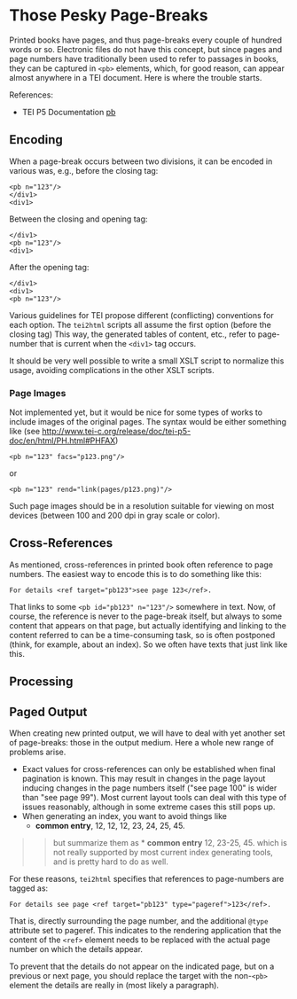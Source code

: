 # Those Pesky Page-Breaks #

Printed books have pages, and thus page-breaks every couple of hundred words or so. Electronic files do not have this concept, but since pages and page numbers have traditionally been used to refer to passages in books, they can be captured in `<pb>` elements, which, for good reason, can appear almost anywhere in a TEI document. Here is where the trouble starts.

References:
  * TEI P5 Documentation [pb](http://www.tei-c.org/release/doc/tei-p5-doc/en/html/ref-pb.html)

## Encoding ##

When a page-break occurs between two divisions, it can be encoded in various was, e.g., before the closing tag:

```
<pb n="123"/>
</div1>
<div1>
```

Between the closing and opening tag:

```
</div1>
<pb n="123"/>
<div1>
```

After the opening tag:

```
</div1>
<div1>
<pb n="123"/>
```

Various guidelines for TEI propose different (conflicting) conventions for each option. The `tei2html` scripts all assume the first option (before the closing tag) This way, the generated tables of content, etc., refer to page-number that is current when the `<div1>` tag occurs.

It should be very well possible to write a small XSLT script to normalize this usage, avoiding complications in the other XSLT scripts.

### Page Images ###

Not implemented yet, but it would be nice for some types of works to include images of the original pages. The syntax would be either something like (see http://www.tei-c.org/release/doc/tei-p5-doc/en/html/PH.html#PHFAX)

```
<pb n="123" facs="p123.png"/>
```

or

```
<pb n="123" rend="link(pages/p123.png)"/>
```

Such page images should be in a resolution suitable for viewing on most devices (between 100 and 200 dpi in gray scale or color).

## Cross-References ##

As mentioned, cross-references in printed book often reference to page numbers. The easiest way to encode this is to do something like this:

```
For details <ref target="pb123">see page 123</ref>.
```

That links to some `<pb id="pb123" n="123"/>` somewhere in text. Now, of course, the reference is never to the page-break itself, but always to some content that appears on that page, but actually identifying and linking to the content referred to can be a time-consuming task, so is often postponed (think, for example, about an index). So we often have texts that just link like this.

## Processing ##


## Paged Output ##

When creating new printed output, we will have to deal with yet another set of page-breaks: those in the output medium. Here a whole new range of problems arise.

  * Exact values for cross-references can only be established when final pagination is known. This may result in changes in the page layout inducing changes in the page numbers itself ("see page 100" is wider than "see page 99"). Most current layout tools can deal with this type of issues reasonably, although in some extreme cases this still pops up.
  * When generating an index, you want to avoid things like
    * **common entry**, 12, 12, 12, 23, 24, 25, 45.
> > but summarize them as
    * **common entry** 12, 23-25, 45.
> > which is not really supported by most current index generating tools, and is pretty hard to do as well.

For these reasons, `tei2html` specifies that references to page-numbers are tagged as:

```
For details see page <ref target="pb123" type="pageref">123</ref>.
```

That is, directly surrounding the page number, and the additional `@type` attribute set to pageref. This indicates to the rendering application that the content of the `<ref>` element needs to be replaced with the actual page number on which the details appear.

To prevent that the details do not appear on the indicated page, but on a previous or next page, you should replace the target with the non-`<pb>` element the details are really in (most likely a paragraph).